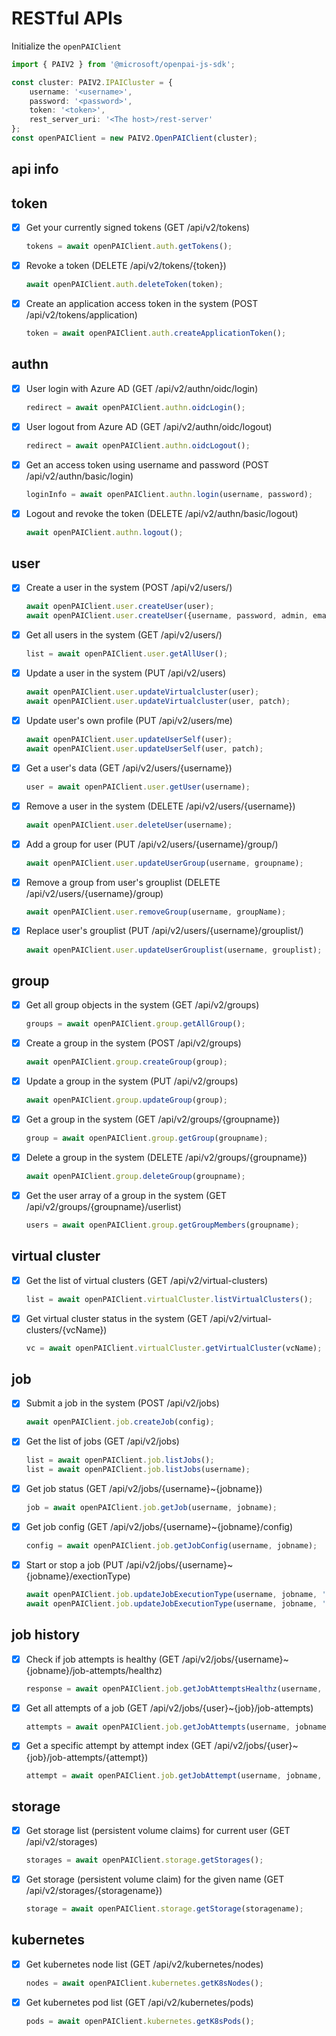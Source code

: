 # RESTful APIs

Initialize the `openPAIClient`

```ts
import { PAIV2 } from '@microsoft/openpai-js-sdk';

const cluster: PAIV2.IPAICluster = {
    username: '<username>',
    password: '<password>',
    token: '<token>',
    rest_server_uri: '<The host>/rest-server'
};
const openPAIClient = new PAIV2.OpenPAIClient(cluster);
```

## api info

## token

- [x] Get your currently signed tokens (GET /api/v2/tokens)

    ```ts
    tokens = await openPAIClient.auth.getTokens();
    ```

- [x] Revoke a token (DELETE /api/v2/tokens/{token})

    ```ts
    await openPAIClient.auth.deleteToken(token);
    ```

- [x] Create an application access token in the system (POST /api/v2/tokens/application)

    ```ts
    token = await openPAIClient.auth.createApplicationToken();
    ```

## authn

- [x] User login with Azure AD (GET /api/v2/authn/oidc/login)

    ```ts
    redirect = await openPAIClient.authn.oidcLogin();
    ```

- [x] User logout from Azure AD (GET /api/v2/authn/oidc/logout)

    ```ts
    redirect = await openPAIClient.authn.oidcLogout();
    ```

- [x] Get an access token using username and password (POST /api/v2/authn/basic/login)

    ```ts
    loginInfo = await openPAIClient.authn.login(username, password);
    ```

- [x] Logout and revoke the token (DELETE /api/v2/authn/basic/logout)

    ```ts
    await openPAIClient.authn.logout();
    ```

## user

- [x] Create a user in the system (POST /api/v2/users/)

    ```ts
    await openPAIClient.user.createUser(user);
    await openPAIClient.user.createUser({username, password, admin, email, virtualClusters});
    ```

- [x] Get all users in the system (GET /api/v2/users/)

    ```ts
    list = await openPAIClient.user.getAllUser();
    ```

- [x] Update a user in the system (PUT /api/v2/users)

    ```ts
    await openPAIClient.user.updateVirtualcluster(user);
    await openPAIClient.user.updateVirtualcluster(user, patch);
    ```

- [x] Update user's own profile (PUT /api/v2/users/me)

    ```ts
    await openPAIClient.user.updateUserSelf(user);
    await openPAIClient.user.updateUserSelf(user, patch);
    ```

- [x] Get a user's data (GET /api/v2/users/{username})

    ```ts
    user = await openPAIClient.user.getUser(username);
    ```

- [x] Remove a user in the system (DELETE /api/v2/users/{username})

    ```ts
    await openPAIClient.user.deleteUser(username);
    ```

- [x] Add a group for user (PUT /api/v2/users/{username}/group/)

    ```ts
    await openPAIClient.user.updateUserGroup(username, groupname);
    ```

- [x] Remove a group from user's grouplist (DELETE /api/v2/users/{username}/group)

    ```ts
    await openPAIClient.user.removeGroup(username, groupName);
    ```

- [x] Replace user's grouplist (PUT /api/v2/users/{username}/grouplist/)

    ```ts
    await openPAIClient.user.updateUserGrouplist(username, grouplist);
    ```

## group

- [x] Get all group objects in the system (GET /api/v2/groups)

    ```ts
    groups = await openPAIClient.group.getAllGroup();
    ```

- [x] Create a group in the system (POST /api/v2/groups)

    ```ts
    await openPAIClient.group.createGroup(group);
    ```

- [x] Update a group in the system (PUT /api/v2/groups)

    ```ts
    await openPAIClient.group.updateGroup(group);
    ```

- [x] Get a group in the system (GET /api/v2/groups/{groupname})

    ```ts
    group = await openPAIClient.group.getGroup(groupname);
    ```

- [x] Delete a group in the system (DELETE /api/v2/groups/{groupname})

    ```ts
    await openPAIClient.group.deleteGroup(groupname);
    ```

- [x] Get the user array of a group in the system (GET /api/v2/groups/{groupname}/userlist)

    ```ts
    users = await openPAIClient.group.getGroupMembers(groupname);
    ```

## virtual cluster

- [x] Get the list of virtual clusters (GET /api/v2/virtual-clusters)

    ```ts
    list = await openPAIClient.virtualCluster.listVirtualClusters();
    ```

- [x] Get virtual cluster status in the system (GET /api/v2/virtual-clusters/{vcName})

    ```ts
    vc = await openPAIClient.virtualCluster.getVirtualCluster(vcName);
    ```

## job

- [x] Submit a job in the system (POST /api/v2/jobs)

    ```ts
    await openPAIClient.job.createJob(config);
    ```

- [x] Get the list of jobs (GET /api/v2/jobs)

    ```ts
    list = await openPAIClient.job.listJobs();
    list = await openPAIClient.job.listJobs(username);
    ```

- [x] Get job status (GET /api/v2/jobs/{username}~{jobname})

    ```ts
    job = await openPAIClient.job.getJob(username, jobname);
    ```

- [x] Get job config (GET /api/v2/jobs/{username}~{jobname}/config)

    ```ts
    config = await openPAIClient.job.getJobConfig(username, jobname);
    ```

- [x] Start or stop a job (PUT /api/v2/jobs/{username}~{jobname}/exectionType)

    ```ts
    await openPAIClient.job.updateJobExecutionType(username, jobname, 'START');
    await openPAIClient.job.updateJobExecutionType(username, jobname, 'STOP');
    ```

## job history

- [x] Check if job attempts is healthy (GET /api/v2/jobs/{username}~{jobname}/job-attempts/healthz)

    ```ts
    response = await openPAIClient.job.getJobAttemptsHealthz(username, jobname);
    ```

- [x] Get all attempts of a job (GET /api/v2/jobs/{user}~{job}/job-attempts)

    ```ts
    attempts = await openPAIClient.job.getJobAttempts(username, jobname);
    ```

- [x] Get a specific attempt by attempt index (GET /api/v2/jobs/{user}~{job}/job-attempts/{attempt})

    ```ts
    attempt = await openPAIClient.job.getJobAttempt(username, jobname, index);
    ```

## storage

- [x] Get storage list (persistent volume claims) for current user (GET /api/v2/storages)

    ```ts
    storages = await openPAIClient.storage.getStorages();
    ```

- [x] Get storage (persistent volume claim) for the given name (GET /api/v2/storages/{storagename})

    ```ts
    storage = await openPAIClient.storage.getStorage(storagename);
    ```

## kubernetes

- [x] Get kubernetes node list (GET /api/v2/kubernetes/nodes)

    ```ts
    nodes = await openPAIClient.kubernetes.getK8sNodes();
    ```

- [x] Get kubernetes pod list (GET /api/v2/kubernetes/pods)

    ```ts
    pods = await openPAIClient.kubernetes.getK8sPods();
    ```
